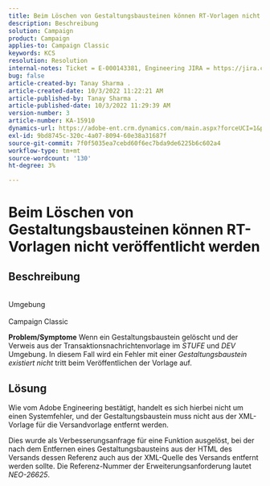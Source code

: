 ```yaml
---
title: Beim Löschen von Gestaltungsbausteinen können RT-Vorlagen nicht veröffentlicht werden
description: Beschreibung
solution: Campaign
product: Campaign
applies-to: Campaign Classic
keywords: KCS
resolution: Resolution
internal-notes: Ticket = E-000143381, Engineering JIRA = https://jira.corp.adobe.com/browse/NEO-26451 , Enhancement = https://jira.corp.adobe.com/browse/NEO-26451
bug: false
article-created-by: Tanay Sharma .
article-created-date: 10/3/2022 11:22:21 AM
article-published-by: Tanay Sharma .
article-published-date: 10/3/2022 11:29:39 AM
version-number: 3
article-number: KA-15910
dynamics-url: https://adobe-ent.crm.dynamics.com/main.aspx?forceUCI=1&pagetype=entityrecord&etn=knowledgearticle&id=d692f7a0-0d43-ed11-bba2-0022480868ff
exl-id: 9bd8745c-320c-4a07-8094-60e38a31687f
source-git-commit: 7f0f5035ea7cebd60f6ec7bda9de6225b6c602a4
workflow-type: tm+mt
source-wordcount: '130'
ht-degree: 3%

---
```


# Beim Löschen von Gestaltungsbausteinen können RT-Vorlagen nicht veröffentlicht werden

## Beschreibung

<br>Umgebung<br><br>
Campaign Classic


<b>Problem/Symptome</b>
Wenn ein Gestaltungsbaustein gelöscht und der Verweis aus der Transaktionsnachrichtenvorlage im *STUFE* und *DEV* Umgebung. In diesem Fall wird ein Fehler mit einer *Gestaltungsbaustein existiert nicht* tritt beim Veröffentlichen der Vorlage auf.


## Lösung


Wie vom Adobe Engineering bestätigt, handelt es sich hierbei nicht um einen Systemfehler, und der Gestaltungsbaustein muss nicht aus der XML-Vorlage für die Versandvorlage entfernt werden.

Dies wurde als Verbesserungsanfrage für eine Funktion ausgelöst, bei der nach dem Entfernen eines Gestaltungsbausteins aus der HTML des Versands dessen Referenz auch aus der XML-Quelle des Versands entfernt werden sollte. Die Referenz-Nummer der Erweiterungsanforderung lautet *NEO-26625*.
